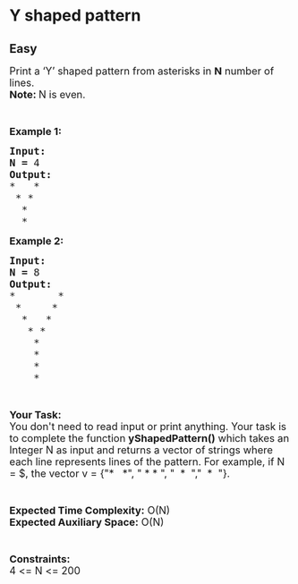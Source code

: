 # Y shaped pattern
## Easy
<div class="problems_problem_content__Xm_eO"><p><span style="font-size:18px">Print a ‘Y’ shaped pattern from asterisks in <strong>N</strong>&nbsp;number of lines.<br>
<strong>Note:&nbsp;</strong>N is even.</span></p>

<p>&nbsp;</p>

<p><span style="font-size:18px"><strong>Example 1:</strong></span></p>

<pre><span style="font-size:18px"><strong>Input:</strong></span>
<span style="font-size:18px"><strong>N = </strong>4</span>
<span style="font-size:18px"><strong>Output:</strong></span>
<span style="font-size:18px">*   * 
 * *  
  *    
  *</span>
</pre>

<p><span style="font-size:18px"><strong>Example 2:</strong></span></p>

<pre><span style="font-size:18px"><strong>Input:</strong></span>
<span style="font-size:18px"><strong>N = </strong>8</span>
<span style="font-size:18px"><strong>Output:</strong></span>
<span style="font-size:18px">*       *</span>
<span style="font-size:18px"> *     * 
  *   *  
   * *   
    *
    *</span>
<span style="font-size:18px">    *</span>
<span style="font-size:18px">    *</span>
</pre>

<p>&nbsp;</p>

<p><span style="font-size:18px"><strong>Your Task:</strong><br>
You don't need to read input or print anything. Your task is to complete the function <strong>yShapedPattern()</strong> which takes an Integer N as input and returns a vector of strings where each line represents lines of the pattern. For example, if N = $, the vector v = {"*&nbsp;&nbsp; *", " * * ", "&nbsp; *&nbsp; ","&nbsp; *&nbsp; "}.</span></p>

<p>&nbsp;</p>

<p><span style="font-size:18px"><strong>Expected Time Complexity:</strong> O(N)<br>
<strong>Expected Auxiliary Space:</strong> O(N)</span></p>

<p>&nbsp;</p>

<p><span style="font-size:18px"><strong>Constraints:</strong></span><br>
<span style="font-size:18px">4 &lt;= N &lt;= 200</span></p>
</div>